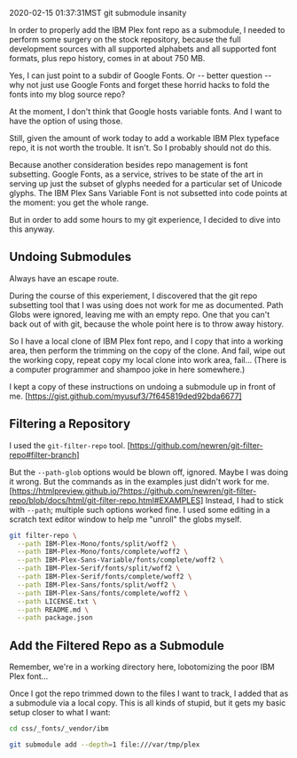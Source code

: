 2020-02-15 01:37:31MST
git submodule insanity

In order to properly add the IBM Plex font repo as a submodule, I needed to perform some surgery on the stock repository, because the full development sources with all supported alphabets and all supported font formats, plus repo history, comes in at about 750 MB.

Yes, I can just point to a subdir of Google Fonts. Or -- better question -- why not just use Google Fonts and forget these horrid hacks to fold the fonts into my blog source repo?

At the moment, I don't think that Google hosts variable fonts. And I want to have the option of using those.

Still, given the amount of work today to add a workable IBM Plex typeface repo, it is not worth the trouble. It isn't. So I probably should not do this.

Because another consideration besides repo management is font subsetting. Google Fonts, as a service, strives to be state of the art in serving up just the subset of glyphs needed for a particular set of Unicode glyphs. The IBM Plex Sans Variable Font is not subsetted into code points at the moment: you get the whole range.

But in order to add some hours to my git experience, I decided to dive into this anyway.

## Undoing Submodules

Always have an escape route.

During the course of this experiement, I discovered that the git repo subsetting tool that I was using does not work for me as documented. Path Globs were ignored, leaving me with an empty repo. One that you can't back out of with git, because the whole point here is to throw away history.

So I have a local clone of IBM Plex font repo, and I copy that into a working area, then perform the trimming on the copy of the clone. And fail, wipe out the working copy, repeat copy my local clone into work area, fail... (There is a computer programmer and shampoo joke in here somewhere.)

I kept a copy of these instructions on undoing a submodule up in front of me.
[https://gist.github.com/myusuf3/7f645819ded92bda6677]

## Filtering a Repository

I used the `git-filter-repo` tool.
[https://github.com/newren/git-filter-repo#filter-branch]

But the `--path-glob` options would be blown off, ignored. Maybe I was doing it wrong. But the commands as in the examples just didn't work for me.
[https://htmlpreview.github.io/?https://github.com/newren/git-filter-repo/blob/docs/html/git-filter-repo.html#EXAMPLES]
Instead, I had to stick with `--path`; multiple such options worked fine. I used some editing in a scratch text editor window to help me "unroll" the globs myself.

```bash
git filter-repo \
  --path IBM-Plex-Mono/fonts/split/woff2 \
  --path IBM-Plex-Mono/fonts/complete/woff2 \
  --path IBM-Plex-Sans-Variable/fonts/complete/woff2 \
  --path IBM-Plex-Serif/fonts/split/woff2 \
  --path IBM-Plex-Serif/fonts/complete/woff2 \
  --path IBM-Plex-Sans/fonts/split/woff2 \
  --path IBM-Plex-Sans/fonts/complete/woff2 \
  --path LICENSE.txt \
  --path README.md \
  --path package.json
```

## Add the Filtered Repo as a Submodule

Remember, we're in a working directory here, lobotomizing the poor IBM Plex font...

Once I got the repo trimmed down to the files I want to track, I added that as a submodule via a local copy. This is all kinds of stupid, but it gets my basic setup closer to what I want:

```bash
cd css/_fonts/_vendor/ibm

git submodule add --depth=1 file:///var/tmp/plex
```


